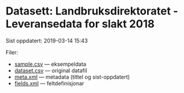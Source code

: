 # Datasett: Landbruksdirektoratet - Leveransedata for slakt 2018
 Sist oppdatert: 2019-03-14 15:43

 Filer:
 - [sample.csv](sample.csv) — eksempeldata
 - [dataset.csv](dataset.csv) — original datafil
 - [meta.xml](meta.xml) — metadata (tittel og sist-oppdatert)
 - [fields.xml](fields.xml) — feltdefinisjonar

